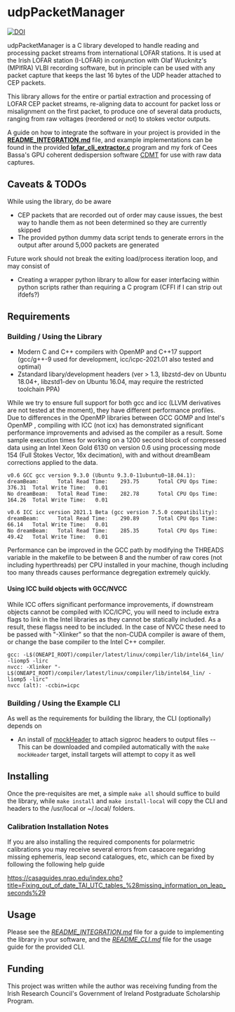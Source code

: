 udpPacketManager
================
[![DOI](https://zenodo.org/badge/DOI/10.5281/zenodo.4249771.svg)](https://doi.org/10.5281/zenodo.4249771)

udpPacketManager is a C library developed to handle reading and processing packet streams from international LOFAR stations. It is used at the Irish LOFAR station (I-LOFAR) in conjunction with Olaf Wucknitz's (MPIfRA) VLBI recording software, but in principle can be used with any packet capture that keeps the last 16 bytes of the UDP header attached to CEP packets.

This library allows for the entire or partial extraction and processing of LOFAR CEP packet streams, re-aligning data to account for packet loss or misalignment on the first packet, to produce one of several data products, ranging from raw voltages (reordered or not) to stokes vector outputs.

A guide on how to integrate the software in your project is provided in the [**README_INTEGRATION.md**](docs/README_INTEGRATION.md) file, and example implementations can be found in the provided [**lofar_cli_extractor.c**](src/CLI/lofar_cli_extractor.c) program and my fork of Cees Bassa's GPU coherent dedispersion software [CDMT](https://github.com/David-McKenna/cdmt) for use with raw data captures.

Caveats & TODOs
-------

While using the library, do be aware
- CEP packets that are recorded out of order may cause issues, the best way to handle them as not been determined so they are currently skipped
- The provided python dummy data script tends to generate errors in the output after around 5,000 packets are generated

Future work should not break the exiting load/process iteration loop, and may consist of
- Creating a wrapper python library to allow for easer interfacing within python scripts rather than requiring a C program (CFFI if I can strip out ifdefs?)

Requirements
------------

### Building / Using the Library
- Modern C and C++ compilers with OpenMP and C++17 support (gcc/g++-9 used for development, icc/icpc-2021.01 also tested and optimal)
- Zstandard libary/development headers (ver > 1.3, libzstd-dev on Ubuntu 18.04+, libzstd1-dev on Ubuntu 16.04, may require the restricted toolchain PPA)

While we try to ensure full support for both gcc and icc (LLVM derivatives are not tested at the moment), they have different performance profiles. Due to differences in the OpenMP libraries between GCC GOMP and Intel's OpenMP , compiling with ICC (not icx) has demonstrated significant performance improvements and advised as the compiler as a result. Some sample execution times for working on a 1200 second block of compressed data using an Intel Xeon Gold 6130 on version 0.6 using processing mode 154 (Full Stokes Vector, 16x decimation), with and without dreamBeam corrections applied to the data.
```
v0.6 GCC gcc version 9.3.0 (Ubuntu 9.3.0-11ubuntu0~18.04.1):
dreamBeam: 		Total Read Time:	293.75		Total CPU Ops Time:	376.31	Total Write Time:	0.01
No dreamBeam: 	Total Read Time:	282.78		Total CPU Ops Time:	164.26	Total Write Time:	0.01

v0.6 ICC icc version 2021.1 Beta (gcc version 7.5.0 compatibility):
dreamBeam:		Total Read Time:	290.89		Total CPU Ops Time:	66.14	Total Write Time:	0.01
No dreamBeam:	Total Read Time:	285.35		Total CPU Ops Time:	49.42	Total Write Time:	0.01
```

Performance can be improved in the GCC path by modifying the THREADS variable in the makefile to be between 8 and the number of raw cores (not including hyperthreads) per CPU installed in your machine, though including too many threads causes performance degregation extremely quickly.

#### Using ICC build objects with GCC/NVCC
While ICC offers significant performance improvements, if downstream objects cannot be compiled with ICC/ICPC, you will need to include extra flags to link in the Intel libraries as they cannot be statically included. As a result, these flagss need to be included. In the case of NVCC these need to be passed with "-Xlinker" so that the non-CUDA compiler is aware of them, or change the base compiler to the Intel C++ compiler.
```
gcc: -L$(ONEAPI_ROOT)/compiler/latest/linux/compiler/lib/intel64_lin/ -liomp5 -lirc
nvcc: -Xlinker "-L$(ONEAPI_ROOT)/compiler/latest/linux/compiler/lib/intel64_lin/ -liomp5 -lirc"
nvcc (alt): -ccbin=icpc
```
### Building / Using the Example CLI
As well as the requirements for building the library, the CLI (optionally) depends on
- An install of [mockHeader](https://github.com/David-McKenna/mockHeader) to attach sigproc headers to output files
-- This can be downloaded and compiled automatically with the `make mockHeader` target, install targets will attempt to copy it as well



Installing
----------
Once the pre-requisites are met, a simple `make all` should suffice to build the library, while `make install` and `make install-local` will copy the CLI and headers to the /usr/local or \~/.local/ folders. 

### Calibration Installation Notes

If you are also installing the required components for polarmetric calibrations you may receive several errors from casacore regaridng missing ephemeris, leap second catalogues, etc, which can be fixed by following the following help guide

https://casaguides.nrao.edu/index.php?title=Fixing_out_of_date_TAI_UTC_tables_%28missing_information_on_leap_seconds%29


Usage
-----
Please see the [*README_INTEGRATION.md*](docs/README_INTEGRATION.md) file for a guide to implementing the library in your software, and the [*README_CLI.md*](docs/README_CLI.md) file for the usage guide for the provided CLI.


Funding
-------
This project was written while the author was receiving funding from the Irish Research Council's Government of Ireland Postgraduate Scholarship Program.
